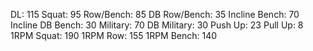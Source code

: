 DL: 115
 Squat: 95
 Row/Bench: 85
 DB Row/Bench: 35
 Incline Bench: 70
 Incline DB Bench: 30
 Military: 70
 DB Military: 30
 Push Up: 23
 Pull Up: 8
 1RPM Squat: 190
 1RPM Row: 155
 1RPM Bench: 140
